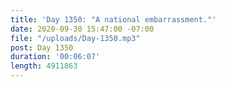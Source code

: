```yaml
---
title: 'Day 1350: "A national embarrassment."'
date: 2020-09-30 15:47:00 -07:00
file: "/uploads/Day-1350.mp3"
post: Day 1350
duration: '00:06:07'
length: 4911863
---
```


